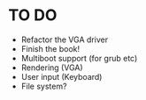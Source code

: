 # TO DO 
 - Refactor the VGA driver
 - Finish the book!
 - Multiboot support (for grub etc)
 - Rendering (VGA) 
 - User input (Keyboard)
 - File system?
